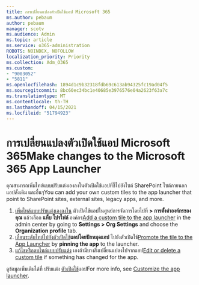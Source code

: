 ```yaml
---
title: การเปลี่ยนแปลงตัวเปิดใช้แอป Microsoft 365
ms.author: pebaum
author: pebaum
manager: scotv
ms.audience: Admin
ms.topic: article
ms.service: o365-administration
ROBOTS: NOINDEX, NOFOLLOW
localization_priority: Priority
ms.collection: Adm_O365
ms.custom:
- "9003052"
- "5811"
ms.openlocfilehash: 1894d1c9b32318fdb69c613ab94325fc19ad04f5
ms.sourcegitcommit: 8bc60ec34bc1e40685e3976576e04a2623f63a7c
ms.translationtype: MT
ms.contentlocale: th-TH
ms.lasthandoff: 04/15/2021
ms.locfileid: "51794923"
---
```

# <a name="make-changes-to-the-microsoft-365-app-launcher"></a><span data-ttu-id="3be6e-102">การเปลี่ยนแปลงตัวเปิดใช้แอป Microsoft 365</span><span class="sxs-lookup"><span data-stu-id="3be6e-102">Make changes to the Microsoft 365 App Launcher</span></span>

<span data-ttu-id="3be6e-103">คุณสามารถเพิ่มไทล์แบบปรับแต่งเองลงในตัวเปิดใช้แอปที่ชี้ไปยังไซต์ SharePoint ไซต์ภายนอก แอปดั้งเดิม และอื่นๆ</span><span class="sxs-lookup"><span data-stu-id="3be6e-103">You can add your own custom tiles to the app launcher that point to SharePoint sites, external sites, legacy apps, and more.</span></span>

1. <span data-ttu-id="3be6e-104">[เพิ่มไทล์แบบปรับแต่งเองลงใน](https://docs.microsoft.com/microsoft-365/admin/manage/customize-the-app-launcher) ตัวเปิดใช้แอปในศูนย์การจัดการโดยไปที่  **> การตั้งค่าองค์กรของคุณ**  แล้วเลือก  **แท็บ โปรไฟล์** องค์กร</span><span class="sxs-lookup"><span data-stu-id="3be6e-104">[Add a custom tile to the app launcher](https://docs.microsoft.com/microsoft-365/admin/manage/customize-the-app-launcher) in the admin center by going to  **Settings > Org Settings**  and choose the  **Organization profile** tab.</span></span>
2. <span data-ttu-id="3be6e-105">[เลื่อนระดับไทล์ไปยังตัวเปิดใช้](https://docs.microsoft.com/microsoft-365/admin/manage/customize-the-app-launcher#promote-the-tile-to-app-launcher)**แอปโดยปักหมุดแอป** ไปยังตัวเปิดใช้</span><span class="sxs-lookup"><span data-stu-id="3be6e-105">[Promote the tile to the App Launcher](https://docs.microsoft.com/microsoft-365/admin/manage/customize-the-app-launcher#promote-the-tile-to-app-launcher) by **pinning the app** to the launcher.</span></span>
3. <span data-ttu-id="3be6e-106">[แก้ไขหรือลบไทล์แบบปรับแต่ง](https://docs.microsoft.com/microsoft-365/admin/manage/customize-the-app-launcher#edit-or-delete-a-custom-tile) เองถ้ามีบางสิ่งเปลี่ยนแปลงไปจากแอป</span><span class="sxs-lookup"><span data-stu-id="3be6e-106">[Edit or delete a custom tile](https://docs.microsoft.com/microsoft-365/admin/manage/customize-the-app-launcher#edit-or-delete-a-custom-tile) if something has changed for the app.</span></span>

<span data-ttu-id="3be6e-107">ดูข้อมูลเพิ่มเติมได้ที่ ปรับแต่ง [ตัวเปิดใช้](https://docs.microsoft.com/microsoft-365/admin/manage/customize-the-app-launcher)แอป</span><span class="sxs-lookup"><span data-stu-id="3be6e-107">For more info, see [Customize the app launcher](https://docs.microsoft.com/microsoft-365/admin/manage/customize-the-app-launcher).</span></span>
